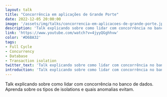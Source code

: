 ```yaml
---
layout: talk
title: "Concorrência em aplicações de Grande Porte"
date: 2022-12-05 20:00:00
image: '/assets/img/talks/concorrencia-em-aplicacoes-de-grande-porte.jpeg'
description: 'Talk explicando sobre como lidar com concorrência no banco de dados. Aprenda sobre os tipos de isolations e quais anomalias evitam.'
link: 'https://www.youtube.com/watch?v=4jyyQGghhvw'
color: '#D6BA32'
tags:
- Full Cycle
- Concurrency
- Database
- Transaction isolation
twitter_text: 'Talk explicando sobre como lidar com concorrência no banco de dados. Aprenda sobre os tipos de isolations e quais anomalias evitam.'
introduction: 'Talk explicando sobre como lidar com concorrência no banco de dados. Aprenda sobre os tipos de isolations e quais anomalias evitam.'
---
```


Talk explicando sobre como lidar com concorrência no banco de dados. Aprenda sobre os tipos de isolations e quais anomalias evitam.
